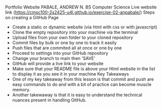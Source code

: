 ﻿Portfolio Website
PABALE, ANDREW N.
BS Computer Science
Live website link (https://cmsc100-2s2425-u4l.github.io/exercise-02-anpabale/)
Steps on creating a GitHub Page
- Create a static or dynamic website (via html with css or with javascript)
- Clone the empty repository into your machine via the terminal
- Upload files from your own folder to your cloned repository
- Commit files by bulk or one by one to track it easily
- Push files that are commited all at once or one by one
- Proceed to settings into your GitHub repository
- Change your branch to main then 'SAVE'
- GitHub will provide a live link to your website
- Make sure that your README file is above your Html website  in the list to display it as you see it in your machine
Key Takeaways
- One of my key takeaway from this lesson is that commit and push are easy commands to do and with a bit of practice can become muscle memory.
- Another takewaway is that it is easy to understand the technical nuances present in handling GitHub.
